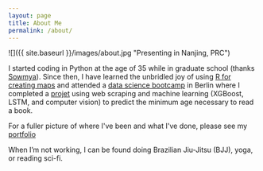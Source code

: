 ```yaml
---
layout: page
title: About Me
permalink: /about/
---
```


![]({{ site.baseurl }}/images/about.jpg "Presenting in Nanjing, PRC")


I started coding in Python at the age of 35 while in graduate school (thanks [Sowmya](https://www.linkedin.com/in/sowmya-vajjala-2a38734/)). Since then, I have learned the unbridled joy of using [R for creating maps](https://educators-r-learners.netlify.app/) and attended a [data science bootcamp](https://youtu.be/BpOrMErz988) in Berlin where I completed a [projet](https://github.com/educatorsRlearners/book-maturity) using web scraping and machine learning (XGBoost, LSTM, and computer vision) to predict the minimum age necessary to read a book.

For a fuller picture of where I've been and what I've done, please see my [portfolio](https://educatorsrlearners.github.io/portfolio.github.io/)

When I’m not working, I can be found doing Brazilian Jiu-Jitsu (BJJ), yoga, or reading sci-fi.
